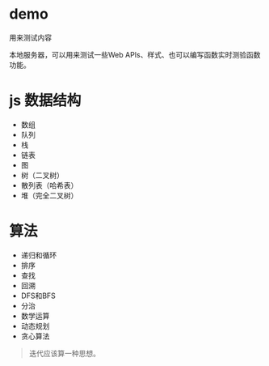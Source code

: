 # demo
用来测试内容

本地服务器，可以用来测试一些Web APIs、样式、也可以编写函数实时测验函数功能。

# js 数据结构
- 数组
- 队列
- 栈
- 链表
- 图
- 树（二叉树）
- 散列表（哈希表）
- 堆（完全二叉树）


# 算法
- 递归和循环
- 排序
- 查找
- 回溯
- DFS和BFS
- 分治
- 数学运算
- 动态规划
- 贪心算法

> 迭代应该算一种思想。



